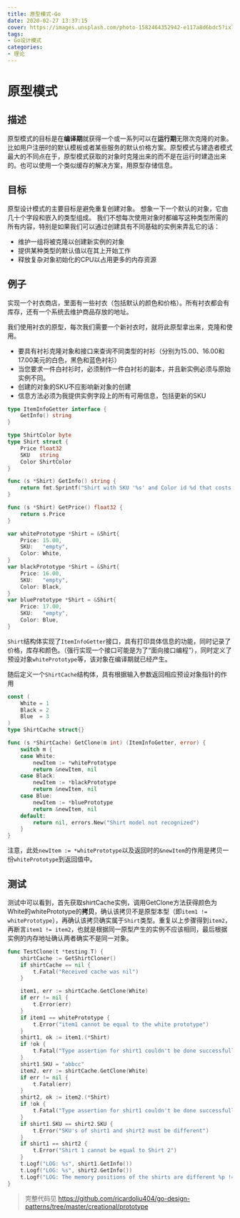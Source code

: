```yaml
---
title: 原型模式-Go
date: 2020-02-27 13:37:15
cover: https://images.unsplash.com/photo-1582464352942-e117a8d6bdc5?ixlib=rb-1.2.1&ixid=eyJhcHBfaWQiOjEyMDd9&auto=format&fit=crop&w=1350&q=80
tags:
- Go设计模式
categories:
- 理论
---
```


# 原型模式

## 描述

原型模式的目标是在**编译期**就获得一个或一系列可以在**运行期**无限次克隆的对象。比如用户注册时的默认模板或者某些服务的默认价格方案。原型模式与建造者模式最大的不同点在于，原型模式获取的对象时克隆出来的而不是在运行时建造出来的。也可以使用一个类似缓存的解决方案，用原型存储信息。

## 目标

原型设计模式的主要目标是避免重复创建对象。 想象一下一个默认的对象，它由几十个字段和嵌入的类型组成。 我们不想每次使用对象时都编写这种类型所需的所有内容，特别是如果我们可以通过创建具有不同基础的实例来弄乱它的话：

- 维护一组将被克隆以创建新实例的对象
- 提供某种类型的默认值以在其上开始工作
- 释放复杂对象初始化的CPU以占用更多的内存资源

## 例子

实现一个衬衣商店，里面有一些衬衣（包括默认的颜色和价格）。所有衬衣都会有库存，还有一个系统去维护商品存放的地址。

我们使用衬衣的原型，每次我们需要一个新衬衣时，就将此原型拿出来，克隆和使用。

- 要具有衬衫克隆对象和接口来查询不同类型的衬衫（分别为15.00、16.00和17.00美元的白色，黑色和蓝色衬衫）
- 当您要求一件白衬衫时，必须制作一件白衬衫的副本，并且新实例必须与原始实例不同。
- 创建的对象的SKU不应影响新对象的创建
- 信息方法必须为我提供实例字段上的所有可用信息，包括更新的SKU

``` Go
type ItemInfoGetter interface {
	GetInfo() string
}

type ShirtColor byte
type Shirt struct {
	Price float32
	SKU   string
	Color ShirtColor
}

func (s *Shirt) GetInfo() string {
	return fmt.Sprintf("Shirt with SKU '%s' and Color id %d that costs %f\n", s.SKU, s.Color, s.Price)
}

func (s *Shirt) GetPrice() float32 {
	return s.Price
}

var whitePrototype *Shirt = &Shirt{
	Price: 15.00,
	SKU:   "empty",
	Color: White,
}
var blackPrototype *Shirt = &Shirt{
	Price: 16.00,
	SKU:   "empty",
	Color: Black,
}
var bluePrototype *Shirt = &Shirt{
	Price: 17.00,
	SKU:   "empty",
	Color: Blue,
}
```

`Shirt`结构体实现了`ItemInfoGetter`接口，具有打印具体信息的功能，同时记录了价格，库存和颜色。（强行实现一个接口可能是为了“面向接口编程”），同时定义了预设对象`whitePrototype`等，该对象在编译期就已经产生。

随后定义一个`ShirtCache`结构体，具有根据输入参数返回相应预设对象指针的作用

``` Go
const (
	White = 1
	Black = 2
	Blue  = 3
)
type ShirtCache struct{}

func (s *ShirtCache) GetClone(m int) (ItemInfoGetter, error) {
	switch m {
	case White:
		newItem := *whitePrototype
		return &newItem, nil
	case Black:
		newItem := *blackPrototype
		return &newItem, nil
	case Blue:
		newItem := *bluePrototype
		return &newItem, nil
	default:
		return nil, errors.New("Shirt model not recognized")
	}
}
```

注意，此处`newItem := *whitePrototype`以及返回时的`&newItem`的作用是拷贝一份`whitePrototype`到返回值中。

## 测试
测试中可以看到，首先获取shirtCache实例，调用GetClone方法获得颜色为White的whitePrototype的**拷贝**，确认该拷贝不是原型本型（即`item1 != whitePrototype`），再确认该拷贝确实属于`Shirt`类型。重复以上步骤得到`item2`，再断言`item1 != item2`，也就是根据同一原型产生的实例不应该相同，最后根据实例的内存地址确认两者确实不是同一对象。

``` Go
func TestClone(t *testing.T) {
	shirtCache := GetShirtCloner()
	if shirtCache == nil {
		t.Fatal("Received cache was nil")
	}

	item1, err := shirtCache.GetClone(White)
	if err != nil {
		t.Error(err)
	}
	if item1 == whitePrototype {
		t.Error("item1 cannot be equal to the white prototype")
	}
	shirt1, ok := item1.(*Shirt)
	if !ok {
		t.Fatal("Type assertion for shirt1 couldn't be done successfully")
	}
	shirt1.SKU = "abbcc"
	item2, err := shirtCache.GetClone(White)
	if err != nil {
		t.Fatal(err)
	}
	shirt2, ok := item2.(*Shirt)
	if !ok {
		t.Fatal("Type assertion for shirt1 couldn't be done successfully")
	}
	if shirt1.SKU == shirt2.SKU {
		t.Error("SKU's of shirt1 and shirt2 must be different")
	}
	if shirt1 == shirt2 {
		t.Error("Shirt 1 cannot be equal to Shirt 2")
	}
	t.Logf("LOG: %s", shirt1.GetInfo())
	t.Logf("LOG: %s", shirt2.GetInfo())
	t.Logf("LOG: The memory positions of the shirts are different %p != %p \n\n", &shirt1, &shirt2)
}
```

> 完整代码见 https://github.com/ricardoliu404/go-design-patterns/tree/master/creational/prototype